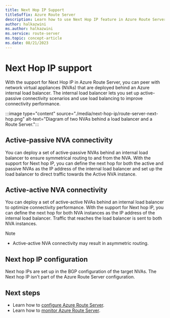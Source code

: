 ```yaml
---
title: Next Hop IP Support
titleSuffix: Azure Route Server
description: Learn how to use Next Hop IP feature in Azure Route Server to peer with network virtual appliances (NVAs) behind an internal load balancer.
author: halkazwini
ms.author: halkazwini
ms.service: route-server
ms.topic: concept-article
ms.date: 08/21/2023
---
```


# Next Hop IP support

With the support for Next Hop IP in Azure Route Server, you can peer with network virtual appliances (NVAs) that are deployed behind an Azure internal load balancer. The internal load balancer lets you set up active-passive connectivity scenarios and use load balancing to improve connectivity performance.

:::image type="content" source="./media/next-hop-ip/route-server-next-hop.png" alt-text="Diagram of two NVAs behind a load balancer and a Route Server.":::

## Active-passive NVA connectivity

You can deploy a set of active-passive NVAs behind an internal load balancer to ensure symmetrical routing to and from the NVA. With the support for Next hop IP, you can define the next hop for both the active and passive NVAs as the IP address of the internal load balancer and set up the load balancer to direct traffic towards the Active NVA instance. 

## Active-active NVA connectivity

You can deploy a set of active-active NVAs behind an internal load balancer to optimize connectivity performance. With the support for Next hop IP, you can define the next hop for both NVA instances as the IP address of the internal load balancer. Traffic that reaches the load balancer is sent to both NVA instances.
> [!NOTE]
> * Active-active NVA connectivity may result in asymmetric routing.

## Next hop IP configuration

Next hop IPs are set up in the BGP configuration of the target NVAs. The Next hop IP isn't part of the Azure Route Server configuration.

## Next steps

- Learn how to [configure Azure Route Server](quickstart-configure-route-server-portal.md).
- Learn how to [monitor Azure Route Server](monitor-route-server.md).
